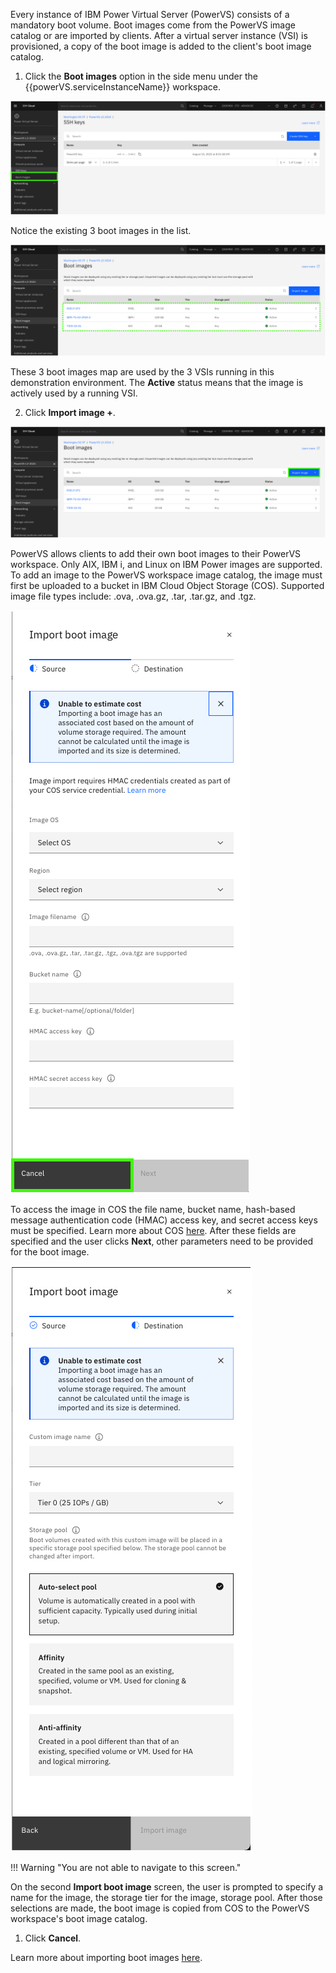 Every instance of IBM Power Virtual Server (PowerVS) consists of a mandatory boot volume. Boot images come from the PowerVS image catalog or are imported by clients. After a virtual server instance (VSI) is provisioned, a copy of the boot image is added to the client's boot image catalog.

1. Click the **Boot images** option in the side menu under the {{powerVS.serviceInstanceName}} workspace.

![](_attachments/BootImageMenu.png)

Notice the existing 3 boot images in the list.

![](_attachments/BootImagesList.png)

These 3 boot images map are used by the 3 VSIs running in this demonstration environment. The **Active** status means that the image is actively used by a running VSI.

2. Click **Import image +**.

![](_attachments/BootImagesImport.png)

PowerVS allows clients to add their own boot images to their PowerVS workspace. Only AIX, IBM i, and Linux on IBM Power images are supported. To add an image to the PowerVS workspace image catalog, the image must first be uploaded to a bucket in IBM Cloud Object Storage (COS). Supported image file types include: .ova, .ova.gz, .tar, .tar.gz, and .tgz.

![](_attachments/BootImagesImport-1.png)

To access the image in COS the file name, bucket name, hash-based message authentication code (HMAC) access key, and secret access keys must be specified. Learn more about COS <a href="https://cloud.ibm.com/objectstorage" target="_blank">here<a>. After these fields are specified and the user clicks **Next**, other parameters need to be provided for the boot image. 

![](_attachments/BootImagesImport-2.png)

!!! Warning "You are not able to navigate to this screen."

On the second **Import boot image** screen, the user is prompted to specify a name for the image, the storage tier for the image, storage pool. After those selections are made, the boot image is copied from COS to the PowerVS workspace's boot image catalog.

1. Click **Cancel**.

Learn more about importing boot images <a href="https://cloud.ibm.com/docs/power-iaas?topic=power-iaas-importing-boot-image" target="_blank">here</a>.